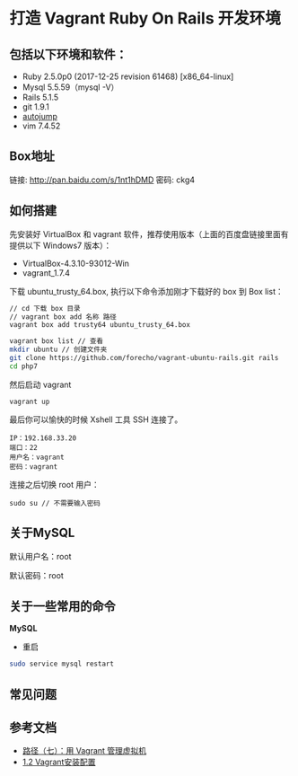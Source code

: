 打造 Vagrant Ruby On Rails 开发环境
================

## 包括以下环境和软件：

- Ruby 2.5.0p0 (2017-12-25 revision 61468) [x86_64-linux]
- Mysql 5.5.59（mysql -V）
- Rails 5.1.5
- git 1.9.1
- [autojump](https://github.com/joelthelion/autojump)
- vim 7.4.52

## Box地址

链接: http://pan.baidu.com/s/1nt1hDMD 密码: ckg4


## 如何搭建

先安装好 VirtualBox 和 vagrant 软件，推荐使用版本（上面的百度盘链接里面有提供以下 Windows7 版本）：

 - VirtualBox-4.3.10-93012-Win
 - vagrant_1.7.4
 
下载 ubuntu_trusty_64.box, 执行以下命令添加刚才下载好的 box 到 Box list：

```sh
// cd 下载 box 目录
// vagrant box add 名称 路径
vagrant box add trusty64 ubuntu_trusty_64.box

vagrant box list // 查看
mkdir ubuntu // 创建文件夹
git clone https://github.com/forecho/vagrant-ubuntu-rails.git rails
cd php7
```
然后启动 vagrant

```
vagrant up
```

最后你可以愉快的时候 Xshell 工具 SSH 连接了。

```
IP：192.168.33.20
端口：22
用户名：vagrant
密码：vagrant
```

连接之后切换 root 用户：

```
sudo su // 不需要输入密码
```

## 关于MySQL

默认用户名：root

默认密码：root


## 关于一些常用的命令

**MySQL**

- 重启
```sh
sudo service mysql restart
```

## 常见问题


## 参考文档

- [路径（七）：用 Vagrant 管理虚拟机](http://ninghao.net/blog/2077)
- [1.2 Vagrant安装配置](https://github.com/astaxie/Go-in-Action/blob/master/ebook/zh/01.2.md)